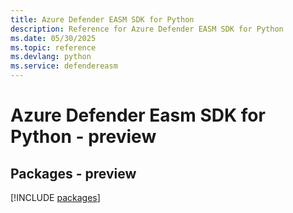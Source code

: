```yaml
---
title: Azure Defender EASM SDK for Python
description: Reference for Azure Defender EASM SDK for Python
ms.date: 05/30/2025
ms.topic: reference
ms.devlang: python
ms.service: defendereasm
---
```

# Azure Defender Easm SDK for Python - preview
## Packages - preview
[!INCLUDE [packages](defender-easm-index.md)]